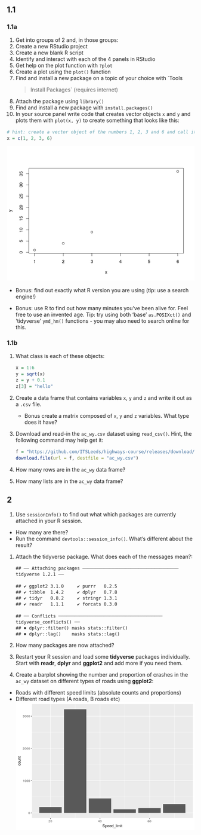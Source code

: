 
<!-- Note: edit the .Rmd file not the .md file -->

## 1.1

### 1.1a

1.  Get into groups of 2 and, in those groups:
2.  Create a new RStudio project
3.  Create a new blank R script
4.  Identify and interact with each of the 4 panels in RStudio
5.  Get help on the plot function with `?plot`
6.  Create a plot using the `plot()` function
7.  Find and install a new package on a topic of your choice with `Tools
    > Install Packages` (requires internet)
8.  Attach the package using `library()`
9.  Find and install a new package with `install.packages()`
10. In your source panel write code that creates vector objects `x` and
    `y` and plots them with `plot(x, y)` to create something that looks
    like this:
<!-- (is it reproducible?) -->

<!-- end list -->

``` r
# hint: create a vector object of the numbers 1, 2, 3 and 6 and call it x:
x = c(1, 2, 3, 6)
```

![](exercises_files/figure-gfm/unnamed-chunk-2-1.png)<!-- -->

  - Bonus: find out exactly what R version you are using (tip: use a
    search engine\!)

  - Bonus: use R to find out how many minutes you’ve been alive for.
    Feel free to use an invented age. Tip: try using both ‘base’
    `as.POSIXct()` and ‘tidyverse’ `ymd_hm()` functions - you may also
    need to search online for this.

### 1.1b

1.  What class is each of these objects:
    
    ``` r
    x = 1:6
    y = sqrt(x)
    z = y + 0.1
    z[3] = "hello"
    ```

2.  Create a data frame that contains variables `x`, `y` and `z` and
    write it out as a `.csv` file.
    
      - Bonus create a matrix composed of `x`, `y` and `z` variables.
        What type does it have?

3.  Download and read-in the `ac_wy.csv` dataset using `read_csv()`.
    Hint, the following command may help get
    it:
    
    ``` r
    f = "https://github.com/ITSLeeds/highways-course/releases/download/0.2/ac_wy.csv"
    download.file(url = f, destfile = "ac_wy.csv")
    ```

4.  How many rows are in the `ac_wy` data frame?

5.  How many lists are in the `ac_wy` data frame?

## 2

1.  Use `sessionInfo()` to find out what which packages are currently
    attached in your R session.

<!-- end list -->

  - How many are there?
  - Run the command `devtools::session_info()`. What’s different about
    the result?

<!-- end list -->

1.  Attach the tidyverse package. What does each of the messages
        mean?:
    
        ## ── Attaching packages ──────────────────────────────────── tidyverse 1.2.1 ──
    
        ## ✔ ggplot2 3.1.0     ✔ purrr   0.2.5
        ## ✔ tibble  1.4.2     ✔ dplyr   0.7.8
        ## ✔ tidyr   0.8.2     ✔ stringr 1.3.1
        ## ✔ readr   1.1.1     ✔ forcats 0.3.0
    
        ## ── Conflicts ─────────────────────────────────────── tidyverse_conflicts() ──
        ## ✖ dplyr::filter() masks stats::filter()
        ## ✖ dplyr::lag()    masks stats::lag()

2.  How many packages are now attached?

3.  Restart your R session and load some **tidyverse** packages
    individually. Start with **readr**, **dplyr** and **ggplot2** and
    add more if you need them.

4.  Create a barplot showing the number and proportion of crashes in the
    `ac_wy` dataset on different types of roads using **ggplot2**:

<!-- end list -->

  - Roads with different speed limits (absolute counts and proportions)
  - Different road types (A roads, B roads etc)
    ![](exercises_files/figure-gfm/unnamed-chunk-10-1.png)<!-- -->
